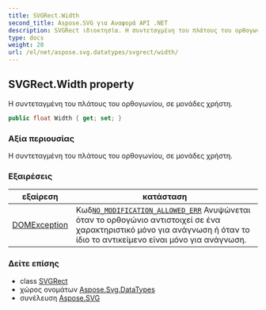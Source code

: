 ```yaml
---
title: SVGRect.Width
second_title: Aspose.SVG για Αναφορά API .NET
description: SVGRect ιδιοκτησία. Η συντεταγμένη του πλάτους του ορθογωνίου σε μονάδες χρήστη.
type: docs
weight: 20
url: /el/net/aspose.svg.datatypes/svgrect/width/
---
```

## SVGRect.Width property

Η συντεταγμένη του πλάτους του ορθογωνίου, σε μονάδες χρήστη.

```csharp
public float Width { get; set; }
```

### Αξία περιουσίας

Η συντεταγμένη του πλάτους του ορθογωνίου, σε μονάδες χρήστη.

### Εξαιρέσεις

| εξαίρεση | κατάσταση |
| --- | --- |
| [DOMException](../../../aspose.svg.dom/domexception/) | Κωδ[`NO_MODIFICATION_ALLOWED_ERR`](../../../aspose.svg.dom/domexception/no_modification_allowed_err/) Ανυψώνεται όταν το ορθογώνιο αντιστοιχεί σε ένα χαρακτηριστικό μόνο για ανάγνωση ή όταν το ίδιο το αντικείμενο είναι μόνο για ανάγνωση. |

### Δείτε επίσης

* class [SVGRect](../)
* χώρος ονομάτων [Aspose.Svg.DataTypes](../../svgrect/)
* συνέλευση [Aspose.SVG](../../../)


